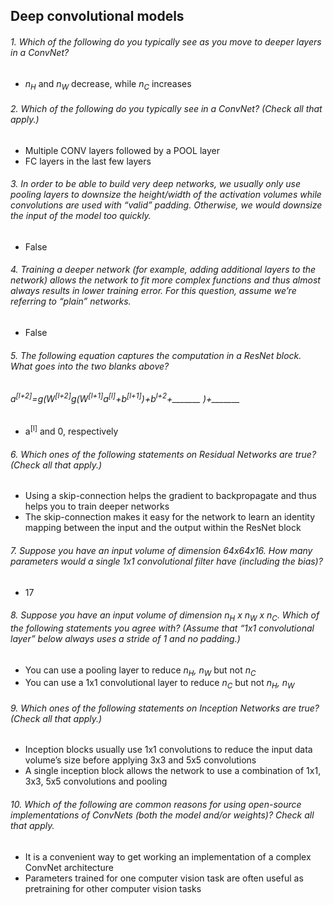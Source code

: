 ## Deep convolutional models


###### 1. Which of the following do you typically see as you move to deeper layers in a ConvNet?
- *n<sub>H</sub>* and *n<sub>W</sub>* decrease, while *n<sub>C</sub>* increases
###### 2. Which of the following do you typically see in a ConvNet? (Check all that apply.)
- Multiple CONV layers followed by a POOL layer
- FC layers in the last few layers
###### 3. In order to be able to build very deep networks, we usually only use pooling layers to downsize the height/width of the activation volumes while convolutions are used with “valid” padding. Otherwise, we would downsize the input of the model too quickly.
- False
###### 4. Training a deeper network (for example, adding additional layers to the network) allows the network to fit more complex functions and thus almost always results in lower training error. For this question, assume we’re referring to “plain” networks.
- False
###### 5. The following equation captures the computation in a ResNet block. What goes into the two blanks above?
###### *a<sup>[l+2]</sup>=g(W<sup>[l+2]</sup>g(W<sup>[l+1]</sup>a<sup>[l]</sup>+b<sup>[l+1]</sup>)+b<sup>l+2</sup>+_______ )+_______*
- a<sup>[l]</sup> and 0, respectively
###### 6. Which ones of the following statements on Residual Networks are true? (Check all that apply.)
- Using a skip-connection helps the gradient to backpropagate and thus helps you to train deeper networks
- The skip-connection makes it easy for the network to learn an identity mapping between the input and the output within the ResNet block
###### 7. Suppose you have an input volume of dimension 64x64x16. How many parameters would a single 1x1 convolutional filter have (including the bias)?
- 17
###### 8. Suppose you have an input volume of dimension *n<sub>H</sub> x n<sub>W</sub> x n<sub>C</sub>*. Which of the following statements you agree with? (Assume that “1x1 convolutional layer” below always uses a stride of 1 and no padding.)
- You can use a pooling layer to reduce *n<sub>H</sub>, n<sub>W</sub>* but not *n<sub>C</sub>* 
- You can use a 1x1 convolutional layer to reduce *n<sub>C</sub>* but not *n<sub>H</sub>, n<sub>W</sub>*
###### 9. Which ones of the following statements on Inception Networks are true? (Check all that apply.)
- Inception blocks usually use 1x1 convolutions to reduce the input data volume’s size before applying 3x3 and 5x5 convolutions
- A single inception block allows the network to use a combination of 1x1, 3x3, 5x5 convolutions and pooling
###### 10. Which of the following are common reasons for using open-source implementations of ConvNets (both the model and/or weights)? Check all that apply.
- It is a convenient way to get working an implementation of a complex ConvNet architecture
- Parameters trained for one computer vision task are often useful as pretraining for other computer vision tasks
